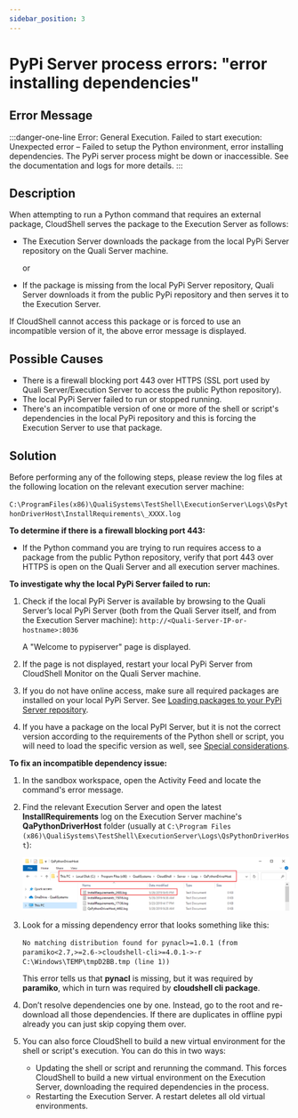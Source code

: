 ```yaml
---
sidebar_position: 3
---
```


# PyPi Server process errors: "error installing dependencies"

## Error Message

:::danger-one-line
Error: General Execution. Failed to start execution: Unexpected error – Failed to setup the Python environment, error installing dependencies. The PyPi server process might be down or inaccessible. See the documentation and logs for more details.
:::

## Description

When attempting to run a Python command that requires an external package, CloudShell serves the package to the Execution Server as follows:

- The Execution Server downloads the package from the local PyPi Server repository on the Quali Server machine.
    
    or
    

- If the package is missing from the local PyPi Server repository, Quali Server downloads it from the public PyPi repository and then serves it to the Execution Server.

If CloudShell cannot access this package or is forced to use an incompatible version of it, the above error message is displayed.

## Possible Causes

- There is a firewall blocking port 443 over HTTPS (SSL port used by Quali Server/Execution Server to access the public Python repository).
- The local PyPi Server failed to run or stopped running.
- There's an incompatible version of one or more of the shell or script's dependencies in the local PyPi repository and this is forcing the Execution Server to use that package.

## Solution

Before performing any of the following steps, please review the log files at the following location on the relevant execution server machine:

`C:\ProgramFiles(x86)\QualiSystems\TestShell\ExecutionServer\Logs\QsPythonDriverHost\InstallRequirements\_XXXX.log`

**To determine if there is a firewall blocking port 443:**

- If the Python command you are trying to run requires access to a package from the public Python repository, verify that port 443 over HTTPS is open on the Quali Server and all execution server machines.
    

**To investigate why the local PyPi Server failed to run:**

1. Check if the local PyPi Server is available by browsing to the Quali Server’s local PyPi Server (both from the Quali Server itself, and from the Execution Server machine): `http://<Quali-Server-IP-or-hostname>:8036`
    
    A "Welcome to pypiserver" page is displayed.
    
2. If the page is not displayed, restart your local PyPi Server from CloudShell Monitor on the Quali Server machine.
3. If you do not have online access, make sure all required packages are installed on your local PyPi Server. See [Loading packages to your PyPi Server repository](../../admin/cloudshell-execution-server-configurations/setting-up-python-virtual-environments/pypi-server-managing-python-shell-and-script-dependencies.md#loading-packages-to-your-pypi-server-repository).
    
4. If you have a package on the local PyPI Server, but it is not the correct version according to the requirements of the Python shell or script, you will need to load the specific version as well, see [Special considerations](../../admin/cloudshell-execution-server-configurations/setting-up-python-virtual-environments/pypi-server-managing-python-shell-and-script-dependencies.md#special-considerations).
    

**To fix an incompatible dependency issue:**

1. In the sandbox workspace, open the Activity Feed and locate the command's error message.
2. Find the relevant Execution Server and open the latest **InstallRequirements** log on the Execution Server machine's **QaPythonDriverHost** folder (usually at `C:\Program Files (x86)\QualiSystems\TestShell\ExecutionServer\Logs\QsPythonDriverHost`):
    
    ![](/Images/Troubleshoot/InstallRequirementsFolder.png)
    
3. Look for a missing dependency error that looks something like this:
    
    `No matching distribution found for pynacl>=1.0.1 (from paramiko<2.7,>=2.6->cloudshell-cli>=4.0.1->-r C:\Windows\TEMP\tmpD2BB.tmp (line 1))`
    
    This error tells us that **pynacl** is missing, but it was required by **paramiko**, which in turn was required by **cloudshell cli package**.
    
4. Don’t resolve dependencies one by one. Instead, go to the root and re-download all those dependencies. If there are duplicates in offline pypi already you can just skip copying them over.
5. You can also force CloudShell to build a new virtual environment for the shell or script's execution. You can do this in two ways:
    
    - Updating the shell or script and rerunning the command. This forces CloudShell to build a new virtual environment on the Execution Server, downloading the required dependencies in the process.
    - Restarting the Execution Server. A restart deletes all old virtual environments.
